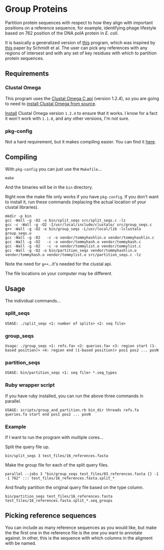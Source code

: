 # Group Proteins

Partition protein sequences with respect to how they align with important positions on a reference sequence, for example, identifying phage lifestyle based on 762 position of the DNA polA protein in *E. coli*. 

It is basically a generalized version of [this](https://github.com/dnasko/dna_pola_762_caller) program, which was inspired by [this](http://www.nature.com/ismej/journal/v8/n1/full/ismej2013124a.html) paper by Schmidt et al. The user can pick any references with any regions of intersest and with any set of key residues with which to partition protein sequences.

## Requirements

### Clustal Omega

This program uses the [Clustal Omega C api](http://www.clustal.org/omega/clustalo-api/index.html) (version 1.2.4), so you are going to need to [install Clustal Omega from source](http://www.clustal.org/omega/clustal-omega-1.2.4.tar.gz).

[Install](http://www.clustal.org/omega/clustal-omega-1.2.4.tar.gz) Clustal Omega version `1.2.4` to ensure that it works. I know for a fact it won't work with `1.1.0`, and any other versions, I'm not sure.

### pkg-config

Not a hard requirement, but it makes compiling easier. You can find it [here](https://www.freedesktop.org/wiki/Software/pkg-config/).

## Compiling

With `pkg-config` you can just use the `Makefile`...

```
make
``` 

And the binaries will be in the `bin` directory.

Right now the make file only works if you have `pkg-config`. If you don't want to install it, run these commands (replacing the actual location of your clustal libraries).

```
mkdir -p bin
gcc -Wall -g -O2 -o bin/split_seqs src/split_seqs.c -lz
gcc -c -Wall -g -O2 -I/usr/local/include/clustalo/ src/group_seqs.c
g++ -Wall -g -O2 -o bin/group_seqs -L/usr/local/lib -lclustalo group_seqs.o
gcc -Wall -g -O2   -c -o vendor/tommyhashlin.o vendor/tommyhashlin.c
gcc -Wall -g -O2   -c -o vendor/tommyhash.o vendor/tommyhash.c
gcc -Wall -g -O2   -c -o vendor/tommylist.o vendor/tommylist.c
gcc -Wall -g -O2 -o bin/partition_seqs vendor/tommyhashlin.o vendor/tommyhash.o vendor/tommylist.o src/partition_seqs.c -lz
```

Note the need for `g++`...it's needed for the clustal api.

The file locations on your computer may be different.

## Usage

The individual commands...

### split_seqs

```
USAGE: ./split_seqs <1: number of splits> <2: seq file>
```

### group_seqs

```
Usage: ./group_seqs <1: refs.fa> <2: queries.fa> <3: region start (1-based position)> <4: region end (1-based position)> pos1 pos2 ... posN
```

### partition_seqs

```
USAGE: bin/partition_seqs <1: seq file> *.seq_types
```

### Ruby wrapper script

If you have ruby installed, you can run the above three commands in parallel.

```
USAGE: scripts/group_and_partition.rb bin_dir threads refs.fa queries.fa start end pos1 pos2 ... posN
```

### Example

If I want to run the program with multiple cores...

Split the query file up.

```
bin/split_seqs 3 test_files/16_references.fasta
```

Make the group file for each of the split query files.

```
parallel --jobs 3 "bin/group_seqs test_files/03_references.fasta {} -1 -1 762" ::: test_files/16_references.fasta.split_*
```

And finally partition the original query file based on the type column.

```
bin/partition_seqs test_files/16_references.fasta test_files/16_references.fasta.split_*.seq_groups
```

## Picking reference sequences

You can include as many reference sequences as you would like, but make the the first one in the reference file is the one you want to annotate against. In other, this is the sequence with which columns in the aligment with be named.
